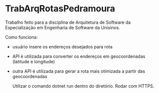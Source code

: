 # TrabArqRotasPedramoura

Trabalho feito para a disciplina de Arquitetura de Software da Especialização em Engenharia de Software da Unisinos.

Como funciona:
- usuário insere os endereços desejados para rota
- API é utilizada para converter os endereços em geocoordenadas (latitude e longitude)
- outra API é utilizada para gerar a rota mais otimizada a partir das geocoordenadas

  Utilizar o comando dotnet run dentro do diretório. Rodar com HTTPS.
